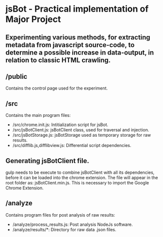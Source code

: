 # jsBot - Practical implementation of Major Project
## Experimenting various methods, for extracting metadata from javascript source-code, to determine a possible increase in data-output, in relation to classic HTML crawling.

## /public
Contains the control page used for the experiment.

## /src
Contains the main program files:
- /src/chrome.init.js: Intitialization script for jsBot.
- /src/jsBotClient.js: jsBotClient class, used for traversal and injection.
- /src/jsBotStorage.js: jsBotStorage used as temporary storage for raw results.
- /src/difflib.js,difflibview.js: Differential script dependencies.
## Generating jsBotClient file.
gulp needs to be execute to combine jsBotClient with all its dependencies, before it can be loaded into the chrome extension. The file will appear in the root folder as: jsBotClient.min.js.
This is necessary to import the Google Chrome Extension.

## /analyze
Contains program files for post analysis of raw results:
- /analyze/process_results.js: Post analysis NodeJs software.
- /analyze/results/\*: Directory for raw data .json files.

